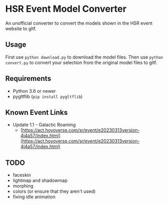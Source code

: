 # HSR Event Model Converter

An unofficial converter to convert the models shown in the HSR event website to gltf.

## Usage

First use `python download.py` to download the model files.
Then use `python convert.py` to convert your selection from the original model files to gltf.

## Requirements

- Python 3.6 or newer
- pygltflib (`pip install pygltflib`)

## Known Event Links

- Update 1.1 - Galactic Roaming
  - [https://act.hoyoverse.com/sr/event/e20230313version-4j4a57/index.html](https://act.hoyoverse.com/sr/event/e20230313version-4j4a57/index.html)

## TODO

- faceskin
- lightmap and shadowmap
- morphing
- colors (or ensure that they aren't used)
- fixing idle animation
